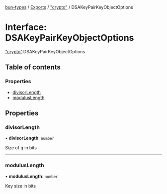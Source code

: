 [bun-types](https://oven-sh.github.io/bun-types/README.md) / [Exports](https://oven-sh.github.io/bun-types/modules.md) / ["crypto"](https://oven-sh.github.io/bun-types/modules/crypto_.md) / DSAKeyPairKeyObjectOptions

# Interface: DSAKeyPairKeyObjectOptions

["crypto"](https://oven-sh.github.io/bun-types/modules/crypto_.md).DSAKeyPairKeyObjectOptions

## Table of contents

### Properties

- [divisorLength](https://oven-sh.github.io/bun-types/interfaces/crypto_.DSAKeyPairKeyObjectOptions.md#divisorlength)
- [modulusLength](https://oven-sh.github.io/bun-types/interfaces/crypto_.DSAKeyPairKeyObjectOptions.md#moduluslength)

## Properties

### divisorLength

• **divisorLength**: `number`

Size of q in bits

___

### modulusLength

• **modulusLength**: `number`

Key size in bits
